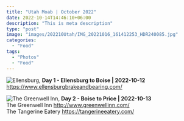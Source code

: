 ```yaml
---
title: "Utah Moab | October 2022"
date: 2022-10-14T14:46:10+06:00
description: "This is meta description"
type: "post"
image: "images/202210Utah/IMG_20221016_161412253_HDR240085.jpg"
categories: 
  - "Food"
tags:
  - "Photos"
  - "Food"
---
```



![Ellensburg,](../../images/202210Utah/IMG_20221012_103746351_HDR240085.jpg)
**Day 1 - Ellensburg to Boise | 2022-10-12**
https://www.ellensburgbrakeandbearing.com/

![The Greenwell Inn,](../../images/202210Utah/IMG_20221013_181331605_HDR240085.jpg)
**Day 2 - Boise to Price | 2022-10-13**<br>
The Greenwell Inn
http://www.greenwellinn.com/<br>
The Tangerine Eatery
https://tangerineeatery.com/
